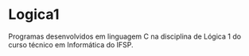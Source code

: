 # Logica1
Programas desenvolvidos em linguagem C na disciplina de Lógica 1 do curso técnico em Informática do IFSP.
